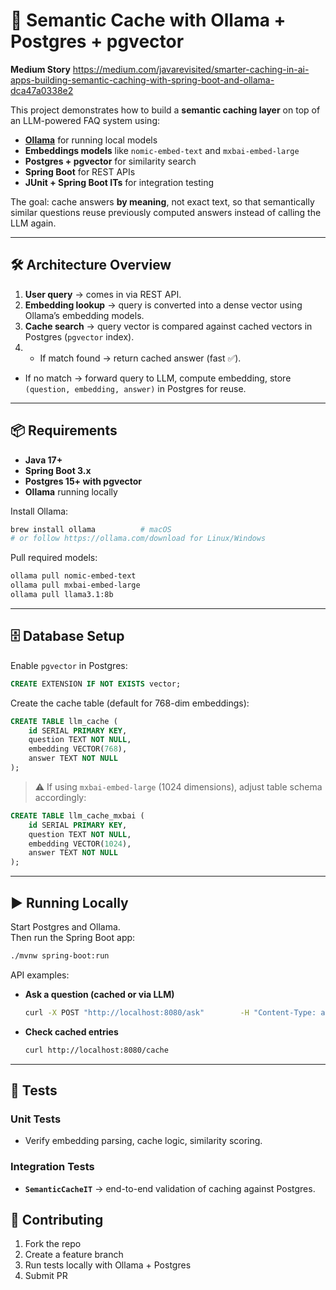 # 🚀 Semantic Cache with Ollama + Postgres + pgvector

**Medium Story**
https://medium.com/javarevisited/smarter-caching-in-ai-apps-building-semantic-caching-with-spring-boot-and-ollama-dca47a0338e2

This project demonstrates how to build a **semantic caching layer** on top of an LLM-powered FAQ system using:

- **[Ollama](https://ollama.com/)** for running local models
- **Embeddings models** like `nomic-embed-text` and `mxbai-embed-large`
- **Postgres + pgvector** for similarity search
- **Spring Boot** for REST APIs
- **JUnit + Spring Boot ITs** for integration testing

The goal: cache answers **by meaning**, not exact text, so that semantically similar questions reuse previously computed answers instead of calling the LLM again.

---

## 🛠️ Architecture Overview

1. **User query** → comes in via REST API.
2. **Embedding lookup** → query is converted into a dense vector using Ollama’s embedding models.
3. **Cache search** → query vector is compared against cached vectors in Postgres (`pgvector` index).
4. - If match found → return cached answer (fast ✅).
- If no match → forward query to LLM, compute embedding, store `(question, embedding, answer)` in Postgres for reuse.

---

## 📦 Requirements

- **Java 17+**
- **Spring Boot 3.x**
- **Postgres 15+ with pgvector**
- **Ollama** running locally

Install Ollama:
```bash
brew install ollama          # macOS
# or follow https://ollama.com/download for Linux/Windows
```

Pull required models:
```bash
ollama pull nomic-embed-text
ollama pull mxbai-embed-large
ollama pull llama3.1:8b
```

---

## 🗄️ Database Setup

Enable `pgvector` in Postgres:
```sql
CREATE EXTENSION IF NOT EXISTS vector;
```

Create the cache table (default for 768-dim embeddings):
```sql
CREATE TABLE llm_cache (
    id SERIAL PRIMARY KEY,
    question TEXT NOT NULL,
    embedding VECTOR(768),
    answer TEXT NOT NULL
);
```

> ⚠️ If using `mxbai-embed-large` (1024 dimensions), adjust table schema accordingly:
```sql
CREATE TABLE llm_cache_mxbai (
    id SERIAL PRIMARY KEY,
    question TEXT NOT NULL,
    embedding VECTOR(1024),
    answer TEXT NOT NULL
);
```

---

## ▶️ Running Locally

Start Postgres and Ollama.  
Then run the Spring Boot app:

```bash
./mvnw spring-boot:run
```

API examples:

- **Ask a question (cached or via LLM)**
  ```bash
  curl -X POST "http://localhost:8080/ask"        -H "Content-Type: application/json"        -d '{"question": "What is Spring Boot?"}'
  ```

- **Check cached entries**
  ```bash
  curl http://localhost:8080/cache
  ```

---

## 🧪 Tests

### Unit Tests
- Verify embedding parsing, cache logic, similarity scoring.

### Integration Tests
- **`SemanticCacheIT`** → end-to-end validation of caching against Postgres.


## 🤝 Contributing

1. Fork the repo
2. Create a feature branch
3. Run tests locally with Ollama + Postgres
4. Submit PR  

